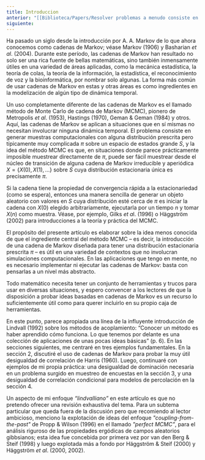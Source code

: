 ```yaml
---
title: Introduccion
anterior: "[[Biblioteca/Papers/Resolver problemas a menudo consiste en idear la cadena de Markov adecuada/__index|Resumen]]"
siguiente:
---
```

Ha pasado un siglo desde la introducción por A. A. Markov de lo que ahora conocemos como cadenas de Markov; véase Markov (1906) y Basharian *et al*. (2004). Durante este período, las cadenas de Markov han resultado no solo ser una rica fuente de bellas matemáticas, sino también inmensamente útiles en una variedad de áreas aplicadas, como la mecánica estadística, la teoría de colas, la teoría de la información, la estadística, el reconocimiento de voz y la bioinformática, por nombrar solo algunas. La forma más común de usar cadenas de Markov en estas y otras áreas es como ingredientes en la modelización de algún tipo de dinámica temporal.

Un uso completamente diferente de las cadenas de Markov es el llamado método de Monte Carlo de cadena de Markov (MCMC), pionero de Metropolis *et al*. (1953), Hastings (1970), Geman & Geman (1984) y otros. Aquí, las cadenas de Markov se aplican a situaciones que en sí mismas no necesitan involucrar ninguna dinámica temporal. El problema consiste en generar muestras computacionales con alguna distribución prescrita pero típicamente muy complicada $\pi$ sobre un espacio de estados grande $S$, y la idea del método MCMC es que, en situaciones donde parece prácticamente imposible muestrear directamente de $\pi$, puede ser fácil muestrear desde el núcleo de transición de alguna cadena de Markov irreducible y aperiódica $X = \{X(0), X(1), \dots\}$ sobre $S$ cuya distribución estacionaria única es precisamente $\pi$.

Si la cadena tiene la propiedad de convergencia rápida a la estacionariedad (como se espera), entonces una manera sencilla de generar un objeto aleatorio con valores en $S$ cuya distribución esté cerca de $\pi$ es iniciar la cadena con $X(0)$ elegido arbitrariamente, ejecutarla por un tiempo $n$ y tomar $X(n)$ como muestra. Véase, por ejemplo, Gilks *et a*l. (1996) o Häggström (2002) para introducciones a la teoría y práctica del MCMC.

El propósito del presente artículo es elaborar sobre la idea menos conocida de que el ingrediente central del método MCMC – es decir, la introducción de una cadena de Markov diseñada para tener una distribución estacionaria prescrita $\pi$ – es útil en una variedad de contextos que no involucran simulaciones computacionales. En las aplicaciones que tengo en mente, no es necesario implementar ni ejecutar las cadenas de Markov: basta con pensarlas a un nivel más abstracto.

Todo matemático necesita tener un conjunto de herramientas y trucos para usar en diversas situaciones, y espero convencer a los lectores de que la disposición a probar ideas basadas en cadenas de Markov es un recurso lo suficientemente útil como para querer incluirlo en su propio caja de herramientas.

En este punto, parece apropiada una línea de la influyente introducción de Lindvall (1992) sobre los métodos de acoplamiento: “Conocer un método es haber aprendido cómo funciona. Lo que tenemos por delante es una colección de aplicaciones de unas pocas ideas básicas” (p. 6). En las secciones siguientes, me centraré en tres ejemplos fundamentales. En la sección 2, discutiré el uso de cadenas de Markov para probar la muy útil desigualdad de correlación de Harris (1960). Luego, continuaré con ejemplos de mi propia práctica: una desigualdad de dominación necesaria en un problema surgido en muestreo de encuestas en la sección 3, y una desigualdad de correlación condicional para modelos de percolación en la sección 4.

Un aspecto de mi enfoque *“lindvalliano”* en este artículo es que no pretendo ofrecer una revisión exhaustiva del tema. Para un subtema particular que queda fuera de la discusión pero que recomiendo al lector ambicioso, menciono la explotación de ideas del enfoque *"coupling-from-the-past"* de Propp & Wilson (1996) en el llamado *"perfect MCMC"*, para el análisis riguroso de las propiedades ergódicas de campos aleatorios gibbsianos; esta idea fue concebida por primera vez por van den Berg & Steif (1998) y luego explotada más a fondo por Häggström & Steif (2000) y Häggström *et al*. (2000, 2002).